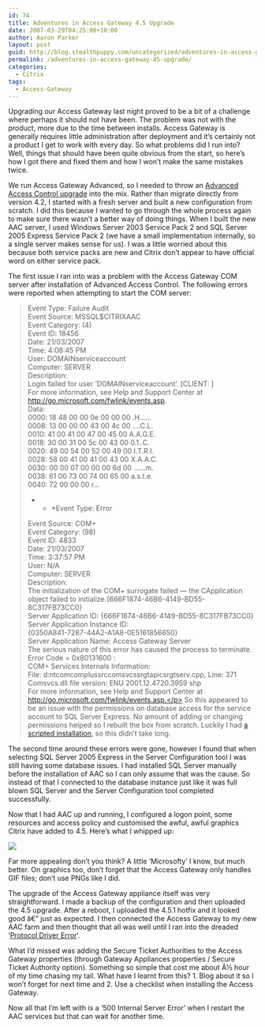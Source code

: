 ```yaml
---
id: 74
title: Adventures in Access Gateway 4.5 Upgrade
date: 2007-03-29T04:25:00+10:00
author: Aaron Parker
layout: post
guid: http://blog.stealthpuppy.com/uncategorized/adventures-in-access-gateway-45-upgrade
permalink: /adventures-in-access-gateway-45-upgrade/
categories:
  - Citrix
tags:
  - Access-Gateway
---
```

Upgrading our Access Gateway last night proved to be a bit of a challenge where perhaps it should not have been. The problem was not with the product, more due to the time between installs. Access Gateway is generally requires little administration after deployment and it&#8217;s certainly not a product I get to work with every day. So what problems did I run into? Well, things that should have been quite obvious from the start, so here&#8217;s how I got there and fixed them and how I won&#8217;t make the same mistakes twice.

We run Access Gateway Advanced, so I needed to throw an [Advanced Access Control upgrade](http://support.citrix.com/article/CTX109104) into the mix. Rather than migrate directly from version 4.2, I started with a fresh server and built a new configuration from scratch. I did this because I wanted to go through the whole process again to make sure there wasn&#8217;t a better way of doing things. When I built the new AAC server, I used Windows Server 2003 Service Pack 2 and SQL Server 2005 Express Service Pack 2 (we have a small implementation internally, so a single server makes sense for us). I was a little worried about this because both service packs are new and Citrix don&#8217;t appear to have official word on either service pack.

The first issue I ran into was a problem with the Access Gateway COM server after installation of Advanced Access Control. The following errors were reported when attempting to start the COM server:

> Event Type: Failure Audit  
> Event Source: MSSQL$CITRIXAAC  
> Event Category: (4)  
> Event ID: 18456  
> Date: 21/03/2007  
> Time: 4:08:45 PM  
> User: DOMAINserviceaccount  
> Computer: SERVER  
> Description:  
> Login failed for user &#8216;DOMAINserviceaccount&#8217;. [CLIENT: <local machine>]  
> For more information, see Help and Support Center at http://go.microsoft.com/fwlink/events.asp.  
> Data:  
> 0000: 18 48 00 00 0e 00 00 00 .H&#8230;&#8230;  
> 0008: 13 00 00 00 43 00 4c 00 &#8230;.C.L.  
> 0010: 41 00 41 00 47 00 45 00 A.A.G.E.  
> 0018: 30 00 31 00 5c 00 43 00 0.1..C.  
> 0020: 49 00 54 00 52 00 49 00 I.T.R.I.  
> 0028: 58 00 41 00 41 00 43 00 X.A.A.C.  
> 0030: 00 00 07 00 00 00 6d 00 &#8230;&#8230;m.  
> 0038: 61 00 73 00 74 00 65 00 a.s.t.e.  
> 0040: 72 00 00 00 r&#8230;
> 
> * * *Event Type: Error
> 
>  
> Event Source: COM+  
> Event Category: (98)  
> Event ID: 4833  
> Date: 21/03/2007  
> Time: 3:37:57 PM  
> User: N/A  
> Computer: SERVER  
> Description:  
> The initialization of the COM+ surrogate failed &#8212; the CApplication object failed to initialize.{666F1874-46B6-4149-BD55-8C317FB73CC0}  
> Server Application ID: {666F1874-46B6-4149-BD55-8C317FB73CC0}  
> Server Application Instance ID:  
> {0350A841-7287-44A2-A1A8-0E5161856650}  
> Server Application Name: Access Gateway Server  
> The serious nature of this error has caused the process to terminate.  
> Error Code = 0x80131600 :  
> COM+ Services Internals Information:  
> File: d:ntcomcomplussrccomsvcssrgtapicsrgtserv.cpp, Line: 371  
> Comsvcs.dll file version: ENU 2001.12.4720.3959 shp  
> For more information, see Help and Support Center at http://go.microsoft.com/fwlink/events.asp.</p>
So this appeared to be an issue with the permissions on database access for the service account to SQL Server Express. No amount of adding or changing permissions helped so I rebuilt the box from scratch. Luckily I had [a scripted installation](http://www.stealthpuppy.com/blogs/travelling/archive/2007/03/23/unattended-citrix-advanced-access-control-part-1.aspx), so this didn&#8217;t take long.

The second time around these errors were gone, however I found that when selecting SQL Server 2005 Express in the Server Configuration tool I was still having some database issues. I had installed SQL Server manually before the installation of AAC so I can only assume that was the cause. So instead of that I connected to the database instance just like it was full blown SQL Server and the Server Configuration tool completed successfully.

Now that I had AAC up and running, I configured a logon point, some resources and access policy and customised the awful, awful graphics Citrix have added to 4.5. Here&#8217;s what I whipped up:

<img border="0" src="http://stealthpuppy.com/wp-content/uploads/2007/03/1000.14.1177.AccessGateway.gif" /> 

Far more appealing don&#8217;t you think? A little &#8216;Microsofty&#8217; I know, but much better. On graphics too, don&#8217;t forget that the Access Gateway only handles GIF files; don&#8217;t use PNGs like I did.

The upgrade of the Access Gateway appliance itself was very straightforward. I made a backup of the configuration and then uploaded the 4.5 upgrade. After a reboot, I uploaded the 4.5.1 hotfix and it looked good â€“ just as expected. I then connected the Access Gateway to my new AAC farm and then thought that all was well until I ran into the dreaded &#8216;[Protocol Driver Error](http://www.google.com/search?hl=en&rls=com.microsoft%3Aen-AU&q=%22protocol+driver+error%22+site%3Asupport.citrix.com)&#8216;.

What I&#8217;d missed was adding the Secure Ticket Authorities to the Access Gateway properties (through Gateway Appliances properties / Secure Ticket Authority option). Something so simple that cost me about Â½ hour of my time chasing my tail. What have I learnt from this? 1. Blog about it so I won&#8217;t forget for next time and 2. Use a checklist when installing the Access Gateway.

Now all that I&#8217;m left with is a &#8216;500 Internal Server Error&#8217; when I restart the AAC services but that can wait for another time.